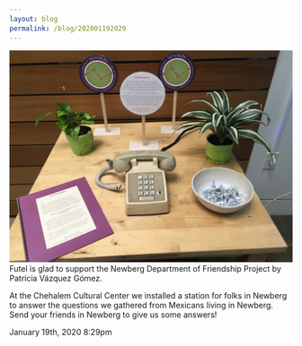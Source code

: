 ```yaml
---
layout: blog
permalink: /blog/202001192029
---
```


<img src="/blog/images/190357404949.jpg"/>
<div class="caption">Futel is glad to support the Newberg Department of Friendship Project by Patricia Vázquez Gómez.<br/>

At
the Chehalem Cultural Center we installed a station for folks in Newberg
to answer the questions we gathered from Mexicans living in Newberg.
Send your friends in Newberg to give us some answers!

 </div>

<div id="footer">
<span id="timestamp"> January 19th, 2020 8:29pm </span>
</div>
